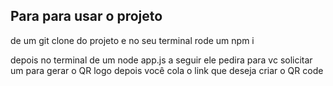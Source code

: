 ## Para para usar o projeto
de um git clone do projeto e no seu terminal rode um 
    npm i

depois no terminal de um node app.js 
a seguir ele pedira para vc solicitar um para gerar o QR
logo depois você cola o link que deseja criar o QR code
